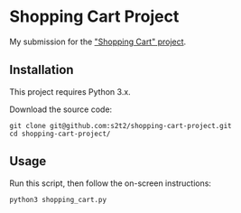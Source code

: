 # Shopping Cart Project

My submission for the ["Shopping Cart" project](https://github.com/prof-rossetti/georgetown-opim-243-201901/tree/master/projects/shopping-cart).

## Installation

This project requires Python 3.x.

Download the source code:

```shell
git clone git@github.com:s2t2/shopping-cart-project.git
cd shopping-cart-project/
```

## Usage

Run this script, then follow the on-screen instructions:

```shell
python3 shopping_cart.py
```
